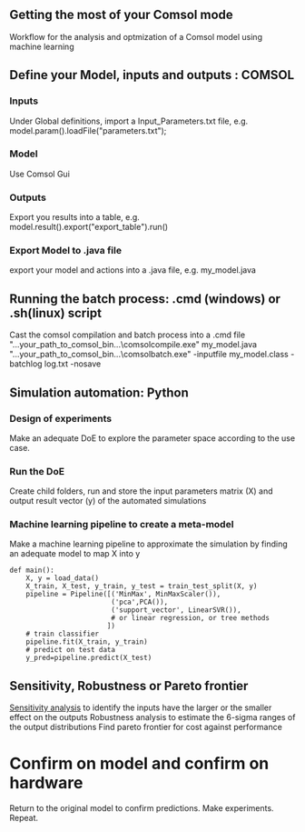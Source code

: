 ## Getting the most of your Comsol mode
Workflow for the analysis and optmization of a Comsol model using machine learning

## Define your Model, inputs and outputs : COMSOL

### Inputs 
Under Global definitions, import a Input_Parameters.txt file, e.g.
    model.param().loadFile("parameters.txt");
### Model 
Use Comsol Gui
### Outputs 
Export you results into a table, e.g.  
    model.result().export("export_table").run()
### Export Model to .java file
export your model and actions into a .java file, e.g.
    my_model.java
## Running the batch process: .cmd (windows) or .sh(linux) script 
Cast the comsol compilation and batch process into a .cmd file
    "...your_path_to_comsol_bin...\comsolcompile.exe" my_model.java
    "...your_path_to_comsol_bin...\comsolbatch.exe" -inputfile  my_model.class -batchlog log.txt -nosave

## Simulation automation: Python

### Design of experiments
Make an adequate DoE to explore the parameter space according to the use case.

### Run the DoE
Create child folders, 
run and store the input parameters matrix (X) 
and output result vector (y) 
of the automated simulations

### Machine learning pipeline to create a meta-model
Make a machine learning pipeline to approximate the simulation by finding an adequate model to map X into y

    def main():
        X, y = load_data()
        X_train, X_test, y_train, y_test = train_test_split(X, y)
        pipeline = Pipeline([('MinMax', MinMaxScaler()),
                             ('pca',PCA()),
                             ('support_vector', LinearSVR()),
                             # or linear regression, or tree methods
                            ])
        # train classifier
        pipeline.fit(X_train, y_train)
        # predict on test data
        y_pred=pipeline.predict(X_test)

## Sensitivity, Robustness or Pareto frontier
[Sensitivity analysis](https://renovadotengineering.wordpress.com/2020/03/17/example-post-3/) to identify the inputs have the larger or the smaller effect on the outputs
Robustness analysis to estimate the 6-sigma ranges of the output distributions 
Find pareto frontier for cost against performance

# Confirm on model and confirm on hardware
Return to the original model to confirm predictions. Make experiments. Repeat.

